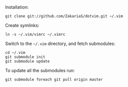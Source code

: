 Installation:

    git clone git://github.com/ZakariaS/dotvim.git ~/.vim
    
Create symlinks:
    
    ln -s ~/.vim/vimrc ~/.vimrc

Switch to the `~/.vim` directory, and fetch submodules:

    cd ~/.vim
    git submodule init
    git submodule update

To update all the submodules run:

    git submodule foreach git pull origin master
